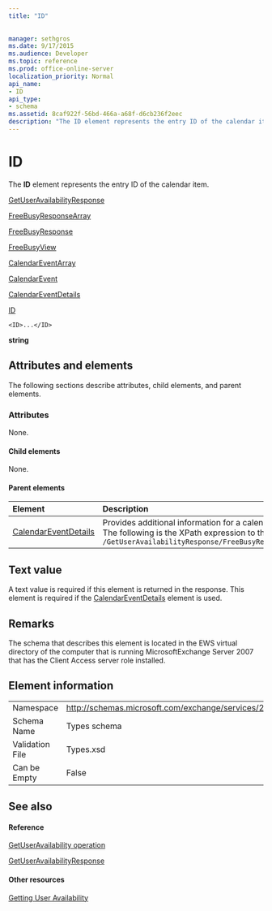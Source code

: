 ```yaml
---
title: "ID"
 
 
manager: sethgros
ms.date: 9/17/2015
ms.audience: Developer
ms.topic: reference
ms.prod: office-online-server
localization_priority: Normal
api_name:
- ID
api_type:
- schema
ms.assetid: 8caf922f-56bd-466a-a68f-d6cb236f2eec
description: "The ID element represents the entry ID of the calendar item."
---
```


# ID

The **ID** element represents the entry ID of the calendar item. 
  
[GetUserAvailabilityResponse](getuseravailabilityresponse.md)
  
[FreeBusyResponseArray](freebusyresponsearray.md)
  
[FreeBusyResponse](freebusyresponse.md)
  
[FreeBusyView](freebusyview.md)
  
[CalendarEventArray](calendareventarray.md)
  
[CalendarEvent](calendarevent.md)
  
[CalendarEventDetails](calendareventdetails.md)
  
[ID](id.md)
  
```
<ID>...</ID>
```

 **string**
## Attributes and elements

The following sections describe attributes, child elements, and parent elements.
  
### Attributes

None.
  
#### Child elements

None.
  
#### Parent elements

|**Element**|**Description**|
|:-----|:-----|
|[CalendarEventDetails](calendareventdetails.md) <br/> |Provides additional information for a calendar event.  <br/> The following is the XPath expression to this element:  <br/>  `/GetUserAvailabilityResponse/FreeBusyResponseArray/FreeBusyResponse/FreeBusyView/CalendarEventArray/CalendarEvent[i]/CalendarEventDetails` <br/> |
   
## Text value

A text value is required if this element is returned in the response. This element is required if the [CalendarEventDetails](calendareventdetails.md) element is used. 
  
## Remarks

The schema that describes this element is located in the EWS virtual directory of the computer that is running MicrosoftExchange Server 2007 that has the Client Access server role installed.
  
## Element information

|||
|:-----|:-----|
|Namespace  <br/> |http://schemas.microsoft.com/exchange/services/2006/types  <br/> |
|Schema Name  <br/> |Types schema  <br/> |
|Validation File  <br/> |Types.xsd  <br/> |
|Can be Empty  <br/> |False  <br/> |
   
## See also

#### Reference

[GetUserAvailability operation](getuseravailability-operation.md)
  
[GetUserAvailabilityResponse](getuseravailabilityresponse.md)
#### Other resources

[Getting User Availability](http://msdn.microsoft.com/library/d4133fcb-9b0f-4e6b-aadf-a389da83516a%28Office.15%29.aspx)

